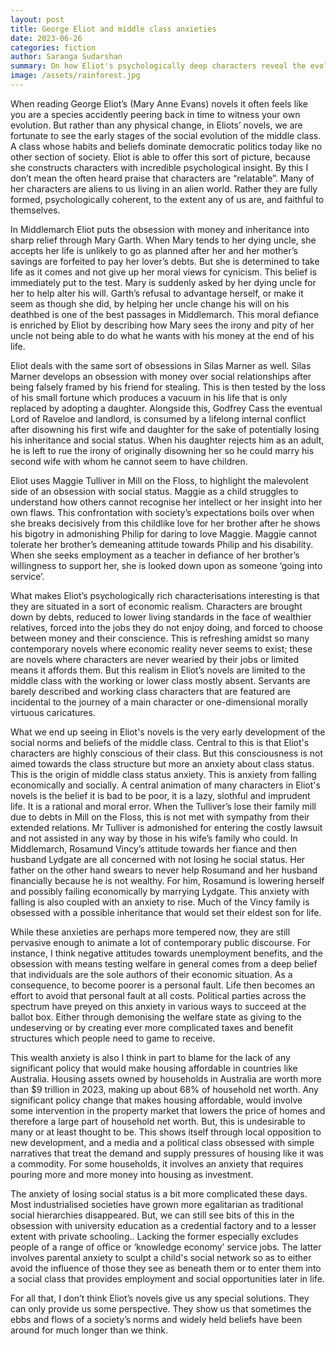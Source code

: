 ```yaml
---
layout: post
title: George Eliot and middle class anxieties
date: 2023-06-26
categories: fiction
author: Saranga Sudarshan
summary: On how Eliot's psychologically deep characters reveal the evolution of middle class anxieties.
image: /assets/rainforest.jpg
---
```

When reading George Eliot’s (Mary Anne Evans) novels it often feels like you are a species accidently peering back in time to witness your own evolution. But rather than any physical change, in Eliots’ novels, we are fortunate to see the early stages of the social evolution of the middle class. A class whose habits and beliefs dominate democratic politics today like no other section of society. Eliot is able to offer this sort of picture, because she constructs characters with incredible psychological insight. By this I don’t mean the often heard praise that characters are “relatable”. Many of her characters are aliens to us living in an alien world. Rather they are fully formed, psychologically coherent, to the extent any of us are, and faithful to themselves. 

In Middlemarch Eliot puts the obsession with money and inheritance into sharp relief through Mary Garth. When Mary tends to her dying uncle, she accepts her life is unlikely to go as planned after her and her mother’s savings are forfeited to pay her lover’s debts. But she is determined to take life as it comes and not give up her moral views for cynicism. This belief is immediately put to the test. Mary is suddenly asked by her dying uncle for her to help alter his will. Garth’s refusal to advantage herself, or make it seem as though she did, by helping her uncle change his will on his deathbed is one of the best passages in Middlemarch. This moral defiance is enriched by Eliot by describing how Mary sees the irony and pity of her uncle not being able to do what he wants with his money at the end of his life.

Eliot deals with the same sort of obsessions in Silas Marner as well. Silas Marner develops an obsession with money over social relationships after being falsely framed by his friend for stealing. This is then tested by the loss of his small fortune which produces a vacuum in his life that is only  replaced by adopting a daughter. Alongside this, Godfrey Cass the eventual Lord of Raveloe and landlord, is consumed by a lifelong internal conflict after disowning his first wife and daughter for the sake of potentially losing his inheritance and social status. When his daughter rejects him as an adult, he is left to rue the irony of originally disowning her so he could marry his second wife with whom he cannot seem to have children.

Eliot uses Maggie Tulliver in Mill on the Floss, to highlight the malevolent side of an obsession with social status. Maggie as a child struggles to understand how others cannot recognise her intellect or her insight into her own flaws. This confrontation with society’s expectations boils over when she breaks decisively from this childlike love for her brother after he shows his bigotry in admonishing Philip for daring to love Maggie. Maggie cannot tolerate her brother’s demeaning attitude towards Philip and his disability. When she seeks employment as a teacher in defiance of her brother’s willingness to support her, she is looked down upon as someone ‘going into service’.

What makes Eliot’s psychologically rich characterisations interesting is that they are situated in a sort of economic realism. Characters are brought down by debts, reduced to lower living standards in the face of wealthier relatives, forced into the jobs they do not enjoy doing, and forced to choose between money and their conscience. This is refreshing amidst so many contemporary novels where economic reality never seems to exist; these are novels where characters are never wearied by their jobs or limited means it affords them. But this realism in Eliot’s novels are limited to the middle class with the working or lower class mostly absent. Servants are barely described and working class characters that are featured are incidental to the journey of a main character or one-dimensional morally virtuous caricatures. 

What we end up seeing in Eliot's novels is the very early development of the social norms and beliefs of the middle class. Central to this is that Eliot's characters are highly conscious of their class. But this consciousness is not aimed towards the class structure but more an anxiety about class status. This is the origin of middle class status anxiety. This is anxiety from falling economically and socially. A central animation of many characters in Eliot's novels is the belief it is bad to be poor, it is a lazy, slothful and imprudent life. It is a rational and moral error. When the Tulliver’s lose their family mill due to debts in Mill on the Floss, this is not met with sympathy from their extended relations. Mr Tulliver is admonished for entering the costly lawsuit and not assisted in any way by those in his wife’s family who could. In Middlemarch, Rosamund Vincy’s attitude towards her fiance and then husband Lydgate are all concerned with not losing he social status. Her father on the other hand swears to never help Rosumand and her husband financially because he is not wealthy. For him, Rosamund is lowering herself and possibly failing economically by marrying Lydgate. This anxiety with falling is also coupled with an anxiety to rise. Much of the Vincy family is obsessed with a possible inheritance that would set their eldest son for life.

While these anxieties are perhaps more tempered now, they are still pervasive enough to animate a lot of contemporary public discourse. For instance, I think negative attitudes towards unemployment benefits, and the obsession with means testing welfare in general comes from a deep belief that individuals are the sole authors of their economic situation. As a consequence, to become poorer is a personal fault. Life then becomes an effort to avoid that personal fault at all costs. Political parties across the spectrum have preyed on this anxiety in various ways to succeed at  the ballot box. Either through demonising the welfare state as giving to the undeserving or by creating ever more complicated taxes and benefit structures which people need to game to receive. 

This wealth anxiety is also I think in part to blame for the lack of any significant policy that would make housing affordable in countries like Australia. Housing assets owned by households in Australia are worth more than $9 trillion in 2023, making up about 68% of household net worth. Any significant policy change that makes housing affordable, would involve some intervention in the property market that lowers the price of homes and therefore a large part of household net worth. But, this is undesirable to many or at least thought to be. This shows itself through local opposition to new development, and a media and a political class obsessed with simple narratives that treat the demand and supply pressures of housing like it was a commodity. For some households, it involves an anxiety that requires pouring more and more money into housing as investment.

The anxiety of losing social status is a bit more complicated these days. Most industrialised societies have grown more egalitarian as traditional social hierarchies disappeared. But, we can still see bits of this in the obsession with university education as a credential factory and to a lesser extent with private schooling.. Lacking the former especially excludes people of a range of office or ‘knowledge economy’ service jobs. The latter involves parental anxiety to sculpt a child's social network so as to either avoid the influence of those they see as beneath them or to enter them into a social class that provides employment and social opportunities later in life.

For all that, I don’t think Eliot’s novels give us any special solutions. They can only provide us some perspective. They show us that sometimes the ebbs and flows of a society’s norms and widely held beliefs have been around for much longer than we think.